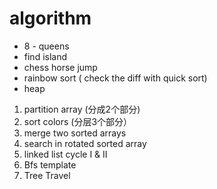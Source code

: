 algorithm
===================

* 8 - queens
* find island
* chess horse jump 
* rainbow sort ( check the diff with quick sort)
*  heap  



1. partition array (分成2个部分)
2. sort colors (分层3个部分）
3. merge two sorted arrays
4. search in rotated sorted array
5. linked list cycle I & II
6. Bfs template
7. Tree Travel
